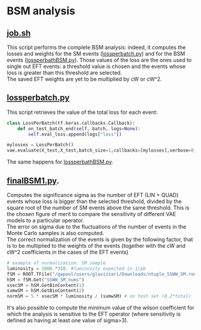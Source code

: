 # BSM analysis
## [job.sh](https://github.com/GiuliaLavizzari/ML4thesis/blob/7561a4df91d9811d7b0f19b91b7a710a7a3fe6f0/job.sh)  
This script performs the complete BSM analysis: indeed, it computes the losses and weights for the SM events ([lossperbatch.py](https://github.com/GiuliaLavizzari/ML4thesis/blob/e0327246bc1dca059d2317e9e5687bde6a233e19/lossperbatch.py)) and for the BSM events ([lossperbathBSM.py](https://github.com/GiuliaLavizzari/ML4thesis/blob/e0327246bc1dca059d2317e9e5687bde6a233e19/lossperbatchBSM.py)). Those values of the loss are the ones used to single out EFT events: a threshold value is chosen and the events whose loss is greater than this threshold are selected.  
The saved EFT weights are yet to be multiplied by cW or cW^2.

## [lossperbatch.py](https://github.com/GiuliaLavizzari/ML4thesis/blob/32ea0867d4b0001347ba41e03769d39a5203e16c/BSManalysis/lossperbatch.py)
This script retrieves the value of the total loss for each event:
```python
class LossPerBatch(tf.keras.callbacks.Callback):
    def on_test_batch_end(self, batch, logs=None):
        self.eval_loss.append(logs["loss"])
```
```python
mylosses = LossPerBatch()
vae.evaluate(X_test,X_test,batch_size=1,callbacks=[mylosses],verbose=0) #by setting the batch_size=1 it's possible to retrieve the loss for each event
```
The same happens for [lossperbathBSM.py](https://github.com/GiuliaLavizzari/ML4thesis/blob/e0327246bc1dca059d2317e9e5687bde6a233e19/lossperbatchBSM.py).


## [finalBSM1.py](https://github.com/GiuliaLavizzari/ML4thesis/blob/7561a4df91d9811d7b0f19b91b7a710a7a3fe6f0/finalBSM1.py).  
Computes the significance sigma as the number of EFT (LIN + QUAD) events whose loss is bigger than the selected threshold, divided by the square root of the number of SM events above the same threshold. This is the chosen figure of merit to compare the sensitivity of different VAE models to a particular operator.  
The error on sigma due to the fluctuations of the number of events in the Monte Carlo samples is also computed.  
The correct normalization of the events is given by the following factor, that is to be multiplied to the weights of the events (together with the cW and cW^2 coefficients in the cases of the EFT events)
```python
# example of normalization: SM sample
luminosity = 1000.*350. #luminosity expected in 1/pb
fSM = ROOT.TFile("/gwpool/users/glavizzari/Downloads/ntuple_SSWW_SM.root")
hSM = fSM.Get("SSWW_SM_nums")
xsecSM = hSM.GetBinContent(1)
sumwSM = hSM.GetBinContent(2)
normSM = 5.* xsecSM * luminosity / (sumwSM) # on test set (0.2*total)
```
It's also possible to compute the minimum value of the wilson coefficient for which the analysis is sensitive to the EFT operator (where sensitivity is defined as having at least one value of sigma>3).
